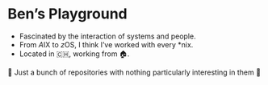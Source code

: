 # Ben’s Playground

* Fascinated by the interaction of systems and people.
* From *A*IX to *z*OS, I think I’ve worked with every \*nix.
* Located in 🇨🇭, working from 🏠.

👋 Just a bunch of repositories with nothing particularly interesting in them 🙂

